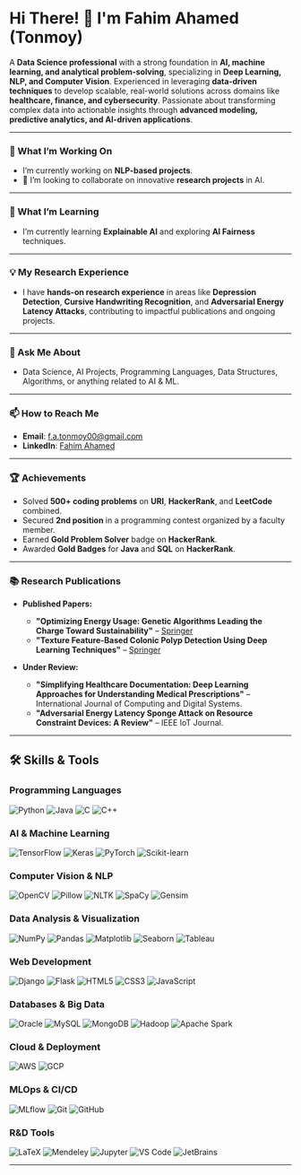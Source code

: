 # Hi There! 👋 I'm Fahim Ahamed (Tonmoy)  

A **Data Science professional** with a strong foundation in **AI, machine learning, and analytical problem-solving**, specializing in **Deep Learning, NLP, and Computer Vision**. Experienced in leveraging **data-driven techniques** to develop scalable, real-world solutions across domains like **healthcare, finance, and cybersecurity**. Passionate about transforming complex data into actionable insights through **advanced modeling, predictive analytics, and AI-driven applications**.

---

### 🔭 What I’m Working On
- I’m currently working on **NLP-based projects**.  
- 🤝 I’m looking to collaborate on innovative **research projects** in AI.  

---

### 🌱 What I’m Learning
- I’m currently learning **Explainable AI** and exploring **AI Fairness** techniques.  

---

### 💡 My Research Experience
- I have **hands-on research experience** in areas like **Depression Detection**, **Cursive Handwriting Recognition**, and **Adversarial Energy Latency Attacks**, contributing to impactful publications and ongoing projects.  

---

### 💬 Ask Me About
- Data Science, AI Projects, Programming Languages, Data Structures, Algorithms, or anything related to AI & ML.
  
---

### 📫 How to Reach Me
- **Email**: [f.a.tonmoy00@gmail.com](mailto:f.a.tonmoy00@gmail.com)  
- **LinkedIn**: [Fahim Ahamed](https://www.linkedin.com/in/f-a-tonmoy/)  

---

### 🏆 Achievements
- Solved **500+ coding problems** on **URI**, **HackerRank**, and **LeetCode** combined.
- Secured **2nd position** in a programming contest organized by a faculty member.
- Earned **Gold Problem Solver** badge on **HackerRank**.
- Awarded **Gold Badges** for **Java** and **SQL** on **HackerRank**.

---

### **📚 Research Publications**
- **Published Papers:** 
  - **"Optimizing Energy Usage: Genetic Algorithms Leading the Charge Toward Sustainability"** – [Springer](https://link.springer.com/chapter/10.1007/978-3-031-50887-5_9)
  - **"Texture Feature-Based Colonic Polyp Detection Using Deep Learning Techniques"** – [Springer](https://link.springer.com/chapter/10.1007/978-3-031-73324-6_2)
  
- **Under Review:**
  - **"Simplifying Healthcare Documentation: Deep Learning Approaches for Understanding Medical Prescriptions"** – International Journal of Computing and Digital Systems.
  - **"Adversarial Energy Latency Sponge Attack on Resource Constraint Devices: A Review"** – IEEE IoT Journal.

---

## 🛠️ Skills & Tools

### **Programming Languages**
![Python](https://img.shields.io/badge/Python-%2314354C.svg?style=flat&logo=python&logoColor=white) ![Java](https://img.shields.io/badge/Java-%23ED8B00.svg?style=flat&logo=java&logoColor=white) ![C](https://img.shields.io/badge/C-%2300599C.svg?style=flat&logo=c&logoColor=white) ![C++](https://img.shields.io/badge/C++-%2300599C.svg?style=flat&logo=c%2B%2B&logoColor=white)

### **AI & Machine Learning**
![TensorFlow](https://img.shields.io/badge/TensorFlow-%23FF6F00.svg?style=flat&logo=tensorflow&logoColor=white) ![Keras](https://img.shields.io/badge/Keras-%23D00000.svg?style=flat&logo=keras&logoColor=white) ![PyTorch](https://img.shields.io/badge/PyTorch-%23EE4C2C.svg?style=flat&logo=pytorch&logoColor=white) ![Scikit-learn](https://img.shields.io/badge/Scikit--Learn-%23F7931E.svg?style=flat&logo=scikit-learn&logoColor=white)

### **Computer Vision & NLP**
![OpenCV](https://img.shields.io/badge/OpenCV-%23FF6C00.svg?style=flat&logo=opencv&logoColor=white) ![Pillow](https://img.shields.io/badge/Pillow-%23C9A77C.svg?style=flat) ![NLTK](https://img.shields.io/badge/NLTK-%23008080.svg?style=flat&logo=nltk&logoColor=white) ![SpaCy](https://img.shields.io/badge/SpaCy-%233272B7.svg?style=flat) ![Gensim](https://img.shields.io/badge/Gensim-%230092CC.svg?style=flat)

### **Data Analysis & Visualization**
![NumPy](https://img.shields.io/badge/NumPy-%23013243.svg?style=flat&logo=numpy&logoColor=white) ![Pandas](https://img.shields.io/badge/Pandas-%23150458.svg?style=flat&logo=pandas&logoColor=white) ![Matplotlib](https://img.shields.io/badge/Matplotlib-%23E13C23.svg?style=flat&logo=matplotlib&logoColor=white) ![Seaborn](https://img.shields.io/badge/Seaborn-%236CB7F1.svg?style=flat) ![Tableau](https://img.shields.io/badge/Tableau-%23E97627.svg?style=flat&logo=tableau&logoColor=white)

### **Web Development**
![Django](https://img.shields.io/badge/Django-%23092E20.svg?style=flat&logo=django&logoColor=white) ![Flask](https://img.shields.io/badge/Flask-%23000000.svg?style=flat&logo=flask&logoColor=white) ![HTML5](https://img.shields.io/badge/HTML5-%23E34F26.svg?style=flat&logo=html5&logoColor=white)  ![CSS3](https://img.shields.io/badge/CSS3-%231572B6.svg?style=flat&logo=css3&logoColor=white) ![JavaScript](https://img.shields.io/badge/JavaScript-%23F7DF1E.svg?style=flat&logo=javascript&logoColor=black)

### **Databases & Big Data**
![Oracle](https://img.shields.io/badge/Oracle-%23F80000.svg?style=flat&logo=oracle&logoColor=white) ![MySQL](https://img.shields.io/badge/MySQL-%2300f.svg?style=flat&logo=mysql&logoColor=white) ![MongoDB](https://img.shields.io/badge/MongoDB-%2347A248.svg?style=flat&logo=mongodb&logoColor=white) ![Hadoop](https://img.shields.io/badge/Hadoop-%23425E87.svg?style=flat&logo=apache-hadoop&logoColor=white) ![Apache Spark](https://img.shields.io/badge/Apache%20Spark-%23E25A1C.svg?style=flat&logo=apachespark&logoColor=white)

### **Cloud & Deployment**
![AWS](https://img.shields.io/badge/AWS-%23FF9900.svg?style=flat&logo=amazon-aws&logoColor=white) ![GCP](https://img.shields.io/badge/GCP-%234285F4.svg?style=flat&logo=google-cloud&logoColor=white)

### **MLOps & CI/CD**
![MLflow](https://img.shields.io/badge/MLflow-%23003984.svg?style=flat&logo=mlflow&logoColor=white) ![Git](https://img.shields.io/badge/Git-%23F05032.svg?style=flat&logo=git&logoColor=white) ![GitHub](https://img.shields.io/badge/GitHub-%23181717.svg?style=flat&logo=github&logoColor=white)

### **R&D Tools**
![LaTeX](https://img.shields.io/badge/LaTeX-%23008080.svg?style=flat&logo=latex&logoColor=white) ![Mendeley](https://img.shields.io/badge/Mendeley-%23A6192E.svg?style=flat&logo=mendeley&logoColor=white) ![Jupyter](https://img.shields.io/badge/Jupyter-%23F37626.svg?style=flat&logo=jupyter&logoColor=white) ![VS Code](https://img.shields.io/badge/VS%20Code-%23007ACC.svg?style=flat&logo=visual-studio-code&logoColor=white) ![JetBrains](https://img.shields.io/badge/JetBrains-%23000000.svg?style=flat&logo=jetbrains&logoColor=white)

---
